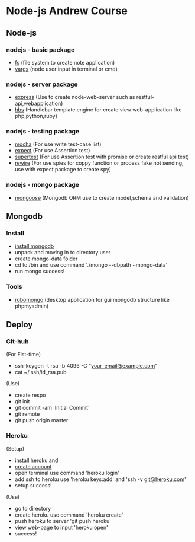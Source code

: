 # Node-js Andrew Course

## Node-js

### nodejs - basic package

* [fs](https://nodejs.org/api/fs.html) (file system to create note application)
* [yargs](http://yargs.js.org/docs/) (node user input in terminal or cmd)

### nodejs - server package

* [express](http://expressjs.com/en/api.html) (Use to create node-web-server such as restful-api,webapplication)
* [hbs](http://handlebarsjs.com/) (Handlebar template engine for create view web-application like php,python,ruby)

### nodejs - testing package

* [mocha](https://mochajs.org/) (For use write test-case list)
* [expect](https://github.com/mjackson/expect) (For use Assertion test)
* [supertest](https://github.com/visionmedia/supertest) (For use Assertion test with promise or create restful api test)
* [rewire](https://github.com/jhnns/rewire) (For use spies for coppy function or process fake not sending, use with expect package to create spy)

### nodejs - mongo package

* [mongoose](http://mongoosejs.com/docs/api.html) (Mongodb ORM use to create model,schema and validation)


## Mongodb

### Install
* [install mongodb](https://www.mongodb.com/download-center?jmp=nav#community) 
* unpack and moving in to directory user
* create mongo-data folder
* cd to /bin and use command './mongo --dbpath ~mongo-data'
* run mongo success!


### Tools

* [robomongo](https://robomongo.org/download) (desktop application for gui mongodb structure like phpmyadmin)


## Deploy

### Git-hub

(For Fist-time)
* ssh-keygen -t rsa -b 4096 -C "your_email@example.com"
* cat ~/.ssh/id_rsa.pub

(Use)
* create respo
* git init
* git commit -am 'Initial Commit'
* git remote
* git push origin master


### Heroku

(Setup)
* [install heroku](https://devcenter.heroku.com/articles/heroku-cli#macos) and 
* [create account](https://signup.heroku.com/)
* open terminal use command 'heroku login'
* add ssh to heroku use 'heroku keys:add' and 'ssh -v git@heroku.com'
* setup success!

(Use)
* go to directory
* create heroku use command 'heroku create'
* push heroku to server 'git push heroku'
* view web-page to input 'heroku open'
* success! 


